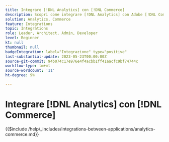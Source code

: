 ```yaml
---
title: Integrare [!DNL Analytics] con [!DNL Commerce]
description: Scopri come integrare [!DNL Analytics] con Adobe [!DNL Commerce] .
solution: Analytics, Commerce
feature: Integrations
topic: Integrations
role: Leader, Architect, Admin, Developer
level: Beginner
kt: null
thumbnail: null
badgeIntegration: label="Integrazione" type="positive"
last-substantial-update: 2023-05-23T00:00:00Z
source-git-commit: 94b074c17e976e4f4acbb1ff41aacfc9bf74744c
workflow-type: tm+mt
source-wordcount: '11'
ht-degree: 9%

---
```



# Integrare [!DNL Analytics] con [!DNL Commerce]

{{$include /help/_includes/integrations-between-applications/analytics-commerce.md}}

